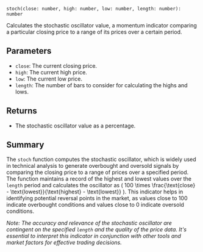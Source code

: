 `stoch(close: number, high: number, low: number, length: number): number`

Calculates the stochastic oscillator value, a momentum indicator comparing a particular closing price to a range of its prices over a certain period.

## Parameters

- `close`: The current closing price.
- `high`: The current high price.
- `low`: The current low price.
- `length`: The number of bars to consider for calculating the highs and lows.

## Returns

- The stochastic oscillator value as a percentage.

## Summary

The `stoch` function computes the stochastic oscillator, which is widely used in technical analysis to generate overbought and oversold signals by comparing the closing price to a range of prices over a specified period. The function maintains a record of the highest and lowest values over the `length` period and calculates the oscillator as \( 100 \times \frac{\text{close} - \text{lowest}}{\text{highest} - \text{lowest}} \). This indicator helps in identifying potential reversal points in the market, as values close to 100 indicate overbought conditions and values close to 0 indicate oversold conditions.

*Note: The accuracy and relevance of the stochastic oscillator are contingent on the specified `length` and the quality of the price data. It's essential to interpret this indicator in conjunction with other tools and market factors for effective trading decisions.*
